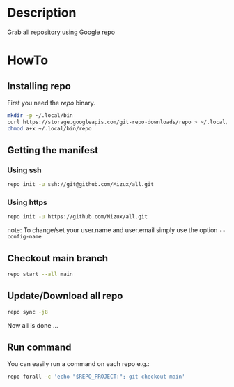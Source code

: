 # Description
Grab all repository using Google repo

# HowTo
## Installing repo
First you need the *repo* binary.
```sh
mkdir -p ~/.local/bin
curl https://storage.googleapis.com/git-repo-downloads/repo > ~/.local/bin/repo
chmod a+x ~/.local/bin/repo
```

## Getting the manifest
### Using ssh
```sh
repo init -u ssh://git@github.com/Mizux/all.git
```
### Using https
```sh
repo init -u https://github.com/Mizux/all.git
```

note: To change/set your user.name and user.email simply use the option `--config-name`

## Checkout main branch
```sh
repo start --all main
```

## Update/Download all repo
```sh
repo sync -j8
```

Now all is done ...

## Run command
You can easily run a command on each repo e.g.:
```sh
repo forall -c 'echo "$REPO_PROJECT:"; git checkout main'
```

